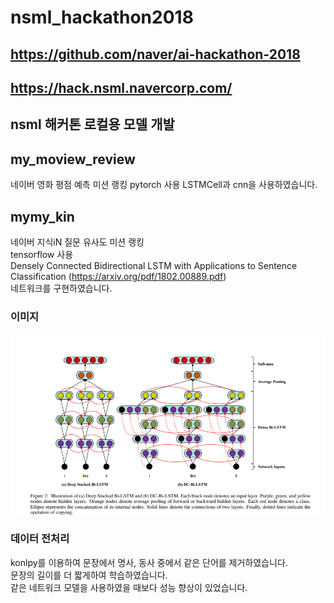 # nsml_hackathon2018

## https://github.com/naver/ai-hackathon-2018
## https://hack.nsml.navercorp.com/

## nsml 해커톤 로컬용 모델 개발

## my_moview_review
네이버 영화 평점 예측 미션 랭킹
pytorch 사용
LSTMCell과 cnn을 사용하였습니다. 

## mymy_kin
네이버 지식iN 질문 유사도 미션 랭킹 <br/>
tensorflow 사용 <br />
Densely Connected Bidirectional LSTM with Applications to Sentence Classification (https://arxiv.org/pdf/1802.00889.pdf) <br/>
네트워크를 구현하였습니다. <br/>
### 이미지
![dcbilstm image](https://github.com/audzms2776/nsml_hackathon2018/blob/master/dcbilstm.PNG "https://arxiv.org/pdf/1802.00889.pdf")

### 데이터 전처리
konlpy를 이용하여 문장에서 명사, 동사 중에서 같은 단어를 제거하였습니다. <br/>
문장의 길이를 더 짧게하여 학습하였습니다. <br/>
같은 네트워크 모델을 사용하였을 때보다 성능 향상이 있었습니다. <br/>
